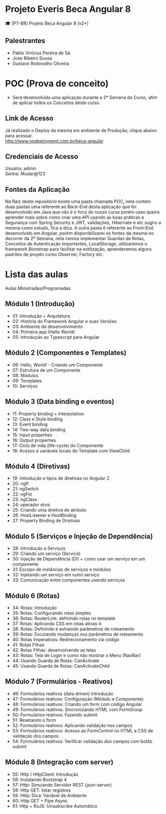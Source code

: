 # Projeto Everis Beca Angular 8 
🎓 [PT-BR] Projeto Beca Angular 8 (v2+)

## Palestrantes
 - Pablo Vinícius Pereira de Sá
 - Jose Ribeiro Sousa
 - Gustavo Rodovalho Oliveira

# POC (Prova de conceito)
  - Será desenvolvida uma aplicação durante a 2º Semana do Curso, afim de aplicar todos os Conceitos deste curso.
## Link de Acesso
 Já realizado o Deploy da mesma em ambiente de Produção, clique abaixo para acessar. </br>
 http://www.ondeployment.com.br/beca-angular
## Credenciais de Acesso
   Usuário: admin </br>
   Senha: Mudar@123
   
## Fontes da Aplicação   
 Na Raiz deste repositório existe uma pasta chamada POC, nela contém duas pastas uma referente ao Back-End desta aplicação que foi desenvolvido em Java
 que não é o foco do nosso curso porém caso queira aprender mais sobre como criar uma API usando as boas práticas e Segurança com Spring Security e JWT, 
 validações, Hibernate e etc sugiro a mesma como estudo, fica a dica. A outra pasta é referente ao Front-End desenvolvido em Angular, porém disponibilizarei
 os fontes da mesma no decorrer da 2º Semana, nela iremos implementar Guardas de Rotas, Conceitos de Autenticação Importantes, LocalStorage, utilizaremos o
 framework Bootstrap para facilitar na estilização, aprenderemos alguns padrões de projeto como Observer, Factory etc.
   
 
# Lista das aulas

Aulas Ministradas/Programadas

## Módulo 1 (Introdução)
* 01: Introdução + Arquitetura
* 02: História do Framework Angular e suas Versões
* 03: Ambiente de desenvolvimento
* 04: Primeira app (Hello World)
* 05: Introdução ao Typescript para Angular

## Módulo 2 (Componentes e Templates)
* 06: Hello, World! - Criando um Componente
* 07: Estrutura de um Componente
* 08: Módulos
* 09: Templates
* 10: Serviços

## Módulo 3 (Data binding e eventos)
* 11: Property binding + Interpolation
* 12: Class e Style binding
* 13: Event binding
* 14: Two-way data binding
* 15: Input properties
* 16: Output properties
* 17: Ciclo de vida (life-cycle) do Componente
* 18: Acesso à variáveis locais do Template com ViewChild

## Módulo 4 (Diretivas)
* 19: Introdução e tipos de diretivas no Angular 2
* 20: ngIf
* 21: ngSwitch
* 22: ngFor
* 23: ngClass
* 24: operador elvis
* 25: Criando uma diretiva de atributo
* 26: HostListener e HostBinding
* 27: Property Binding de Diretivas

## Módulo 5 (Serviços e Injeção de Dependência)
* 28: Introdução a Serviços
* 29: Criando um serviço (Service)
* 30: Injeção de Dependência (DI) + como usar um serviço em um componente
* 31: Escopo de instâncias de serviços e módulos
* 32: Injetando um serviço em outro serviço
* 33: Comunicação entre componentes usando serviços

## Módulo 6 (Rotas)
* 34: Rotas: Introdução
* 35: Rotas: Configurando rotas simples
* 36: Rotas: RouterLink: definindo rotas no template
* 37: Rotas: Aplicando CSS em rotas ativas-k
* 38: Rotas: Definindo e extraindo parâmetros de roteamento
* 39: Rotas: Escutando mudanças nos parâmetros de roteamento
* 40: Rotas Imperativas: Redirecionamento via código
* 41: Rotas Filhas
* 42: Rotas Filhas: desenvolvendo as telas
* 43: Rotas: Tela de Login e como não mostrar o Menu (NavBar)
* 44: Usando Guarda de Rotas: CanActivate
* 45: Usando Guarda de Rotas: CanActivateChild

## Módulo 7 (Formulários - Reativos)
* 46: Formulários reativos (data driven) Introdução
* 47: Formulários reativos: Configuração (Módulo e Componente)
* 48: Formulários reativos: Criando um form com código Angular
* 49: Formulários reativos: Sincronizando HTML com FormGroup
* 50: Formulários reativos: Fazendo submit
* 51: Resetando o form
* 52: Formulários reativos: Aplicando validação nos campos
* 53: Formulários reativos: Acesso ao FormControl no HTML e CSS de validação dos campos
* 54: Formulários reativos: Verificar validação dos campos com botão submit

## Módulo 8 (Integração com server)
* 55: Http / HttpClient: Introdução
* 56: Instalando Bootstrap 4
* 57: Http: Simulando Servidor REST (json-server)
* 58: Http GET: listar registros
* 59: Http: Dica: Variável de Ambiente
* 60: Http GET + Pipe Async
* 61: Http + RxJS: Unsubscribe Automático
